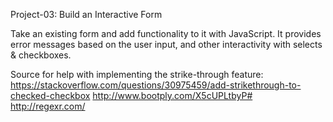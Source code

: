 Project-03: Build an Interactive Form

Take an existing form and add functionality to it with JavaScript.  It provides error messages based on the user input, and other interactivity with selects & checkboxes.

Source for help with implementing the strike-through feature:
https://stackoverflow.com/questions/30975459/add-strikethrough-to-checked-checkbox
http://www.bootply.com/X5cUPLtbyP#
http://regexr.com/
